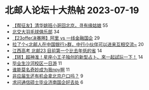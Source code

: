 # 北邮人论坛十大热帖 2023-07-19

- [【帮征友】清华姚班小哥回北京，寻有缘姑娘](https://bbs.byr.cn/article/Friends/2042778) 55
- [北交大羽毛球俱乐部](https://bbs.byr.cn/article/Badminton/162816) 34
- [【23offer决赛圈】阿里 vs 一线金融国企](https://bbs.byr.cn/article/Job/2194071) 29
- [拉了个&lt;北邮人在中国银行&gt;群，中行小伙伴可以进来互相交流~](https://bbs.byr.cn/article/WorkLife/1196661) 20
- [江西高考 北邮23 目前第一个比去年低的省](https://bbs.byr.cn/article/Talking/6396699) 14
- [【转】超神准！星座小王子独创的新型占卜、來一起試玩一下！](https://bbs.byr.cn/article/Constellations/326533) 14
- [毕业生沙河校区一日游](https://bbs.byr.cn/article/Picture/3346174) 11
- [谁能莫名奇妙成为我npy啊](https://bbs.byr.cn/article/Feeling/3202146) 11
- [非应届生还有机会拿北京户口吗？](https://bbs.byr.cn/article/Home/136065) 9
- [求问通信硕士毕业济南国企好去处](https://bbs.byr.cn/article/Shandong/424462) 6


